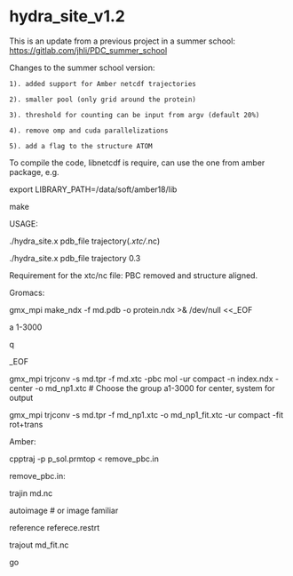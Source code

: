 # hydra_site_v1.2

This is an update from a previous project in a summer school: https://gitlab.com/jhli/PDC_summer_school

Changes to the summer school version:

    1). added support for Amber netcdf trajectories
    
    2). smaller pool (only grid around the protein)
    
    3). threshold for counting can be input from argv (default 20%)
    
    4). remove omp and cuda parallelizations
    
    5). add a flag to the structure ATOM

To compile the code, libnetcdf is require, can use the one from amber package, e.g.

export LIBRARY_PATH=/data/soft/amber18/lib

make

USAGE:

./hydra_site.x pdb_file trajectory(*.xtc/*.nc)

./hydra_site.x pdb_file trajectory 0.3


Requirement for the xtc/nc file: PBC removed and structure aligned.

Gromacs:

gmx_mpi make_ndx -f md.pdb -o protein.ndx >& /dev/null <<_EOF

a 1-3000

q

_EOF

gmx_mpi trjconv -s md.tpr -f md.xtc -pbc mol -ur compact -n index.ndx -center -o md_np1.xtc # Choose the group a1-3000 for center, system for output

gmx_mpi trjconv -s md.tpr -f md_np1.xtc -o md_np1_fit.xtc -ur compact -fit rot+trans



Amber:

cpptraj -p p_sol.prmtop < remove_pbc.in

remove_pbc.in:

trajin md.nc

autoimage # or image familiar

reference referece.restrt

trajout md_fit.nc

go





